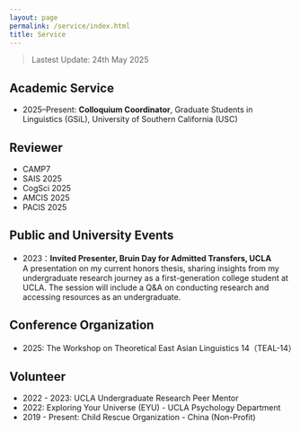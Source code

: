 ```yaml
---
layout: page
permalink: /service/index.html
title: Service
---
```


> Lastest Update: 24th May 2025 &nbsp;

## Academic Service
- 2025–Present: **Colloquium Coordinator**, Graduate Students in Linguistics (GSiL), University of Southern California (USC)

## Reviewer
  -  CAMP7
  -  SAIS 2025
  -  CogSci 2025
  -  AMCIS 2025
  -  PACIS 2025

## Public and University Events 
- 2023：**Invited Presenter, Bruin Day for Admitted Transfers, UCLA** <br>A presentation on my current honors thesis, sharing insights from my undergraduate research journey as a first-generation college student at UCLA. The session will include a Q&A on conducting research and accessing resources as an undergraduate.

## Conference Organization
- 2025: The Workshop on Theoretical East Asian Linguistics 14（TEAL-14）

## Volunteer
- 2022 - 2023: UCLA Undergraduate Research Peer Mentor
- 2022: Exploring Your Universe (EYU) - UCLA Psychology Department
- 2019 - Present: Child Rescue Organization - China (Non-Profit)
